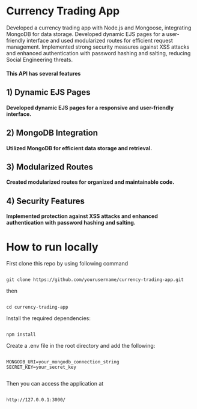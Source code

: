 # Currency Trading App

Developed a currency trading app with Node.js and Mongoose, integrating MongoDB for data storage. Developed dynamic EJS pages for a user-friendly interface and used modularized routes for efficient request management. Implemented strong security measures against XSS attacks and enhanced authentication with password hashing and salting, reducing Social Engineering threats.

#### This API has several features

## 1) Dynamic EJS Pages

#### Developed dynamic EJS pages for a responsive and user-friendly interface.

## 2) MongoDB Integration

#### Utilized MongoDB for efficient data storage and retrieval.

## 3) Modularized Routes

#### Created modularized routes for organized and maintainable code.

## 4) Security Features

#### Implemented protection against XSS attacks and enhanced authentication with password hashing and salting.

# How to run locally

First clone this repo by using following command

```

git clone https://github.com/yourusername/currency-trading-app.git

```

then

```

cd currency-trading-app

```

Install the required dependencies:

```

npm install

```

Create a .env file in the root directory and add the following:

```

MONGODB_URI=your_mongodb_connection_string
SECRET_KEY=your_secret_key


```

Then you can access the application at

```

http://127.0.0.1:3000/
```
